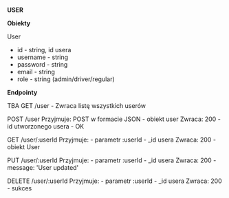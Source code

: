 **USER**

**Obiekty**

User
* id - string, id usera
* username - string
* password - string
* email - string
* role - string (admin/driver/regular)

**Endpointy**

TBA
GET /user
    - Zwraca listę wszystkich userów

POST /user
    Przyjmuje:
    POST w formacie JSON - obiekt user
    Zwraca:
    200 - id utworzonego usera - OK

GET /user/:userId
    Przyjmuje:
    - parametr :userId - _id usera
    Zwraca:
    200 - obiekt User

PUT /user/:userId
    Przyjmuje:
    - parametr :userId - _id usera
    Zwraca:
    200 - message: 'User updated'

DELETE /user/:userId
    Przyjmuje:
    - parametr :userId - _id usera
    Zwraca:
    200 - sukces